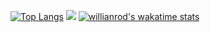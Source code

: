 [![Top Langs](https://github-readme-stats.vercel.app/api/top-langs/?username=jorazon&layout=compact&theme=synthwave&hide_border=true&include_all_commits=true&card_width=445&hide=dockerfile,batchfile,html,css,shell)](https://github.com/anuraghazra/github-readme-stats)
<img src="https://cattherapy.neocities.org/cat.gif">
[![willianrod's wakatime stats](https://github-readme-stats.vercel.app/api/wakatime?username=Jorazon&layout=compact&theme=synthwave&custom_title=WakaTime%207%20Days&hide_border=true)](https://github.com/anuraghazra/github-readme-stats)
